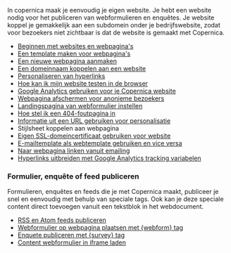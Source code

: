 In copernica maak je eenvoudig je eigen website. Je hebt een website
nodig voor het publiceren van webformulieren en enquêtes. Je website
koppel je gemakkelijk aan een subdomein onder je bedrijfswebsite, zodat
voor bezoekers niet zichtbaar is dat de website is gemaakt met
Copernica.

-   [Beginnen met websites en
    webpagina's](./beginnen-met-websites-en-webpaginas.md)
-   [Een template maken voor
    webpagina's](./een-template-maken-voor-webpaginas.md)
-   [Een nieuwe webpagina
    aanmaken](./een-nieuwe-webpagina-aanmaken.md)
-   [Een domeinnaam koppelen aan een
    website](./een-domeinnaam-koppelen-aan-een-website.md)
-   [Personaliseren van
    hyperlinks](./personaliseren-van-hyperlinks.md)
-   [Hoe kan ik mijn website testen in de
    browser](./hoe-kan-ik-mijn-website-testen-in-de-browser.md)
-   [Google Analytics gebruiken voor je Copernica
    website](./google-analytics-gebruiken-voor-je-copernica-website.md)
-   [Webpagina afschermen voor anonieme
    bezoekers](./webpagina-afschermen-voor-anonieme-bezoekers.md)
-   [Landingspagina van webformulier
    instellen](./de-landingspagina-van-een-webformulier-instellen.md)
-   [Hoe stel ik een 404-foutpagina
    in](./hoe-stel-ik-een-404-foutpagina-in.md)
-   [Informatie uit een URL gebruiken voor
    personalisatie](./informatie-uit-een-url-gebruiken-voor-personalisatie.md)
-   Stijlsheet koppelen aan webpagina
-   [Eigen SSL-domeincertificaat gebruiken voor
    website](./eigen-ssl-domeincertificaat-gebruiken-voor-website.md)
-   [E-mailtemplate als webtemplate gebruiken en vice
    versa](./e-mailtemplate-als-webtemplate-gebruiken-en-vice-versa.md)
-   [Naar webpagina linken vanuit
    emailing](./naar-webpagina-linken-vanuit-emailing.md)
-   [Hyperlinks uitbreiden met Google Analytics tracking
    variabelen](./hyperlinks-uitbreiden-met-google-analytics-variabelen.md)

### Formulier, enquête of feed publiceren

Formulieren, enquêtes en feeds die je met Copernica maakt, publiceer je
snel en eenvoudig met behulp van speciale tags. Ook kan je deze speciale
content direct toevoegen vanuit een tekstblok in het webdocument.

-   [RSS en Atom feeds
    publiceren](./de-loadfeed-functie.md)
-   [Webformulier op webpagina plaatsen met {webform}
    tag](./webformulier-op-webpagina-plaatsen.md)
-   [Enquete publiceren met {survey}
    tag](./enquete-in-webpagina-invoegen.md)
-   [Content webformulier in iframe
    laden](./content-webformulier-in-iframe-laden.md)

